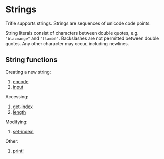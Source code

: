 # Strings

Trifle supports strings. Strings are sequences of unicode code
points.

String literals consist of characters between double quotes,
e.g. `"blacmange"` and `"flambé"`. Backslashes are not permitted
between double quotes. Any other character may occur, including
newlines.

## String functions

Creating a new string:

1. [encode](Strings-Encode.md)
2. [input](Strings-Input.md)

Accessing:

1. [get-index](Sequences-GetIndex.md)
2. [length](Sequences-Length.md)

Modifying:

1. [set-index!](Sequences-SetIndex.md)

Other:

1. [print!](Strings-Print.md)
